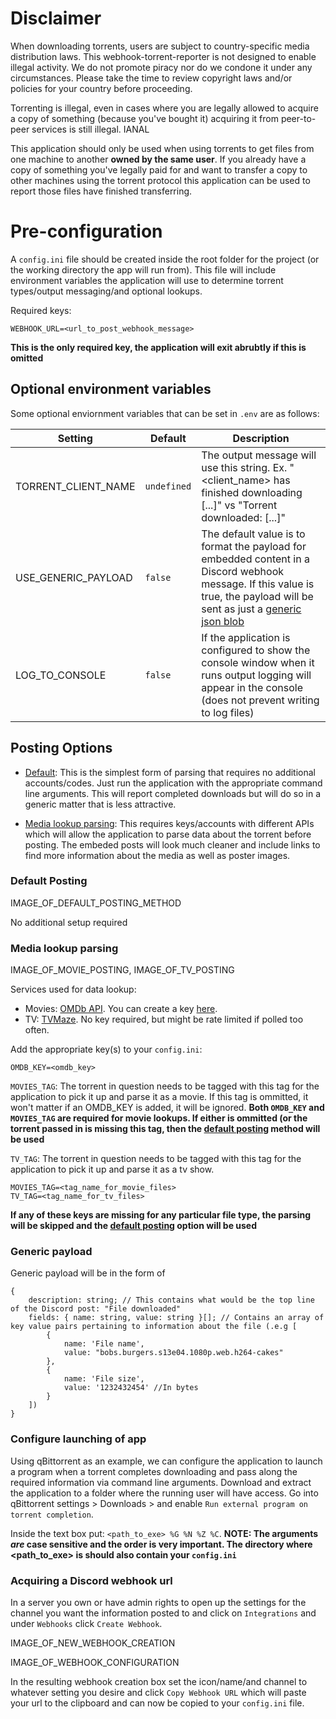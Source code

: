 # Disclaimer
When downloading torrents, users are subject to country-specific media distribution laws. This webhook-torrent-reporter is not designed to enable illegal activity. We do not promote piracy nor do we condone it under any circumstances. Please take the time to review copyright laws and/or policies for your country before proceeding.

Torrenting is illegal, even in cases where you are legally allowed to acquire a copy of something (because you've bought it) acquiring it from peer-to-peer services is still illegal. IANAL 

This application should only be used when using torrents to get files from one machine to another **owned by the same user**. If you already have a copy of something you've legally paid for and want to transfer a copy to other machines using the torrent protocol this application can be used to report those files have finished transferring.

# Pre-configuration
A `config.ini` file should be created inside the root folder for the project (or the working directory the app will run from). This file will include environment variables the application will use to determine torrent types/output messaging/and optional lookups.

Required keys:
```
WEBHOOK_URL=<url_to_post_webhook_message>
```

**This is the only required key, the application will exit abrubtly if this is omitted**

## Optional environment variables
Some optional enviornment variables that can be set in `.env` are as follows:

| Setting | Default | Description |
| ------- | ------- | ----------- |
| TORRENT_CLIENT_NAME | `undefined` | The output message will use this string. Ex. "<client_name> has finished downloading [...]" vs "Torrent downloaded: [...]"
| USE_GENERIC_PAYLOAD | `false` | The default value is to format the payload for embedded content in a Discord webhook message. If this value is true, the payload will be sent as just a [generic json blob](###-generic-payload)
| LOG_TO_CONSOLE | `false` | If the application is configured to show the console window when it runs output logging will appear in the console (does not prevent writing to log files)

## Posting Options

- [Default](###-default-posting): This is the simplest form of parsing that requires no additional accounts/codes. Just run the application with the appropriate command line arguments. This will report completed downloads but will do so in a generic matter that is less attractive.

- [Media lookup parsing](###-media-lookup-parsing): This requires keys/accounts with different APIs which will allow the application to parse data about the torrent before posting. The embeded posts will look much cleaner and include links to find more information about the media as well as poster images.

### Default Posting
IMAGE_OF_DEFAULT_POSTING_METHOD

No additional setup required

### Media lookup parsing
IMAGE_OF_MOVIE_POSTING, IMAGE_OF_TV_POSTING

Services used for data lookup:
- Movies: [OMDb API](http://www.omdbapi.com/). You can create a key [here](http://www.omdbapi.com/apikey.aspx).
- TV: [TVMaze](https://www.tvmaze.com/). No key required, but might be rate limited if polled too often.

Add the appropriate key(s) to your `config.ini`:

```
OMDB_KEY=<omdb_key>
```

`MOVIES_TAG`: The torrent in question needs to be tagged with this tag for the application to pick it up and parse it as a movie. If this tag is ommitted, it won't matter if an OMDB_KEY is added, it will be ignored. **Both `OMDB_KEY` and `MOVIES_TAG` are required for movie lookups. If either is ommitted (or the torrent passed in is missing this tag, then the [default posting](###-default-posting) method will be used**

`TV_TAG`: The torrent in question needs to be tagged with this tag for the application to pick it up and parse it as a tv show.

```
MOVIES_TAG=<tag_name_for_movie_files>
TV_TAG=<tag_name_for_tv_files>
```

**If any of these keys are missing for any particular file type, the parsing will be skipped and the [default posting](###-default-posting) option will be used**

### Generic payload

Generic payload will be in the form of

```
{
    description: string; // This contains what would be the top line of the Discord post: "File downloaded"
    fields: { name: string, value: string }[]; // Contains an array of key value pairs pertaining to information about the file (.e.g [
        {
            name: 'File name',
            value: "bobs.burgers.s13e04.1080p.web.h264-cakes"
        },
        {
            name: 'File size',
            value: '1232432454' //In bytes
        }
    ])
}
```

### Configure launching of app
Using qBittorrent as an example, we can configure the application to launch a program when a torrent completes downloading and pass along the required information via command line arguments. Download and extract the application to a folder where the running user will have access. Go into qBittorrent settings > Downloads > and enable `Run external program on torrent completion`. 

Inside the text box put: `<path_to_exe> %G %N %Z %C`.
**NOTE: The arguments _are_ case sensitive and the order is very important. The directory where <path_to_exe> is should also contain your `config.ini`**

### Acquiring a Discord webhook url
In a server you own or have admin rights to open up the settings for the channel you want the information posted to and click on `Integrations` and under `Webhooks` click `Create Webhook`. 

IMAGE_OF_NEW_WEBHOOK_CREATION

IMAGE_OF_WEBHOOK_CONFIGURATION

In the resulting webhook creation box set the icon/name/and channel to whatever setting you desire and click `Copy Webhook URL` which will paste your url to the clipboard and can now be copied to your `config.ini` file. 
